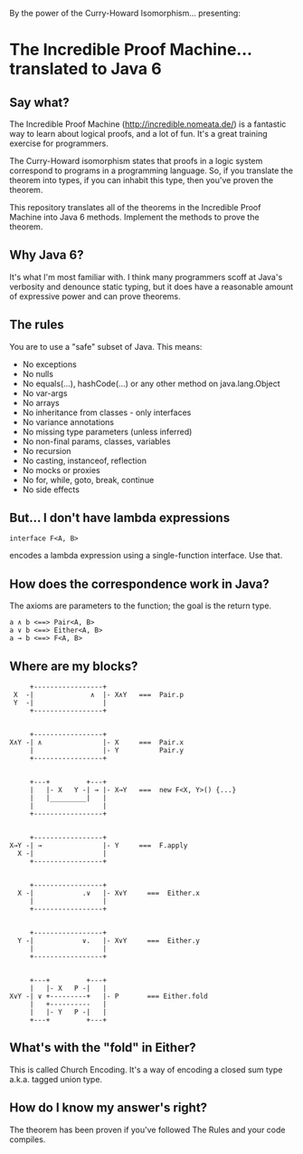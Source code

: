 By the power of the Curry-Howard Isomorphism... presenting:

The Incredible Proof Machine... translated to Java 6
====================================================

Say what?
---------

The Incredible Proof Machine (http://incredible.nomeata.de/) 
is a fantastic way to learn about logical proofs, 
and a lot of fun. It's a great training exercise for programmers. 

The Curry-Howard isomorphism states that proofs in a logic system correspond
to programs in a programming language. So, if you translate the theorem into types, 
if you can inhabit this type, then you've proven the theorem.

This repository translates all of the theorems in the Incredible Proof Machine
into Java 6 methods. Implement the methods to prove the theorem.

Why Java 6?
-----------

It's what I'm most familiar with. I think many programmers scoff at 
Java's verbosity and denounce static typing, but it does have a reasonable
amount of expressive power and can prove theorems.

The rules
---------

You are to use a "safe" subset of Java. This means:

- No exceptions
- No nulls
- No equals(...), hashCode(...) or any other method on java.lang.Object
- No var-args
- No arrays
- No inheritance from classes - only interfaces
- No variance annotations
- No missing type parameters (unless inferred)
- No non-final params, classes, variables
- No recursion
- No casting, instanceof, reflection
- No mocks or proxies
- No for, while, goto, break, continue 
- No side effects

But... I don't have lambda expressions
--------------------------------------

    interface F<A, B> 
     
encodes a lambda expression 
using a single-function interface. 
Use that. 

How does the correspondence work in Java?
-----------------------------------------

The axioms are parameters to the function; the goal is the return type.

    a ∧ b <==> Pair<A, B>
    a ∨ b <==> Either<A, B>
    a → b <==> F<A, B>


Where are my blocks?
--------------------

         +-----------------+
     X  -|              ∧  |- X∧Y   ===  Pair.p  
     Y  -|                 |
         +-----------------+


         +-----------------+
    X∧Y -| ∧               |- X     ===  Pair.x  
         |                 |- Y          Pair.y
         +-----------------+


         +---+         +---+
         |   |- X   Y -| → |- X→Y   ===  new F<X, Y>() {...}
         |   |_________|   |
         |                 |
         +-----------------+


         +-----------------+
    X→Y -| →               |- Y     ===  F.apply  
      X -|                 |
         +-----------------+


         +-----------------+
      X -|            .∨   |- X∨Y     ===  Either.x  
         |                 |
         +-----------------+


         +-----------------+
      Y -|            ∨.   |- X∨Y     ===  Either.y  
         |                 |
         +-----------------+


         +---+         +---+
         |   |- X   P -|   |  
    X∨Y -| ∨ +---------+   |- P       === Either.fold
         |   +----------   |
         |   |- Y   P -|   |
         +---+         +---+


What's with the "fold" in Either?
---------------------------------

This is called Church Encoding. 
It's a way of encoding a closed sum type a.k.a. tagged union type.


How do I know my answer's right?
--------------------------------

The theorem has been proven if you've followed The Rules and your code compiles. 